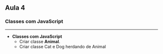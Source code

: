 ## Aula 4
### Classes com JavaScript
---
- **Classes com JavaScript**
	- Criar classe **Animal**.
	- Criar classe Cat e Dog herdando de Animal